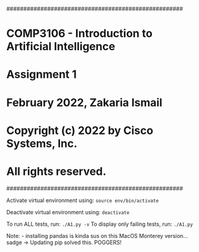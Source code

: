 ####################################################
# COMP3106 - Introduction to Artificial Intelligence
# Assignment 1

# February 2022, Zakaria Ismail

# Copyright (c) 2022 by Cisco Systems, Inc. 
# All rights reserved.
####################################################

Activate virtual environment using:
`source env/bin/activate`

Deactivate virtual environment using:
`deactivate`

To run ALL tests, run:
`./A1.py -v`
To display only failing tests, run:
`./A1.py`

Note:
    - installing pandas is kinda sus on this MacOS Monterey version... sadge
        -> Updating pip solved this. POGGERS!
